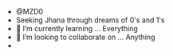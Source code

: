 -  @MZD0
- Seeking Jhana through dreams of 0's and 1's 
- 🌱 I’m currently learning ... Everything
- 💞️ I’m looking to collaborate on ... Anything
- 

<!---
MZD0/MZD0 is a ✨ special ✨ repository because its `README.md` (this file) appears on your GitHub profile.
You can click the Preview link to take a look at your changes.
--->
